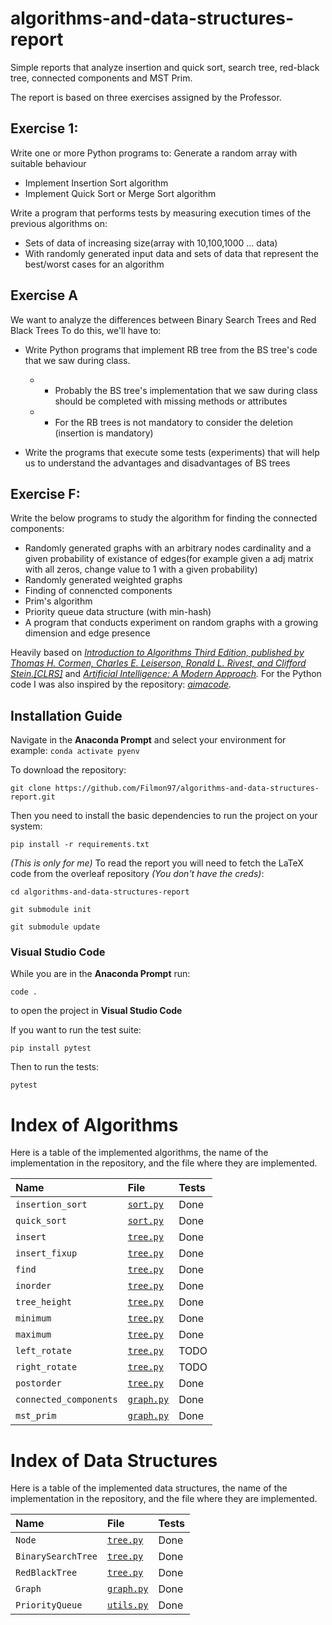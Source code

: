 # algorithms-and-data-structures-report
Simple reports that analyze insertion and quick sort, search tree, red-black tree, connected components and MST Prim.

The report is based on three exercises assigned by the Professor.

## Exercise 1:
Write one or more Python programs to:
Generate a random array with suitable behaviour
* Implement Insertion Sort algorithm
*  Implement Quick Sort or Merge Sort algorithm

Write a program that performs tests by measuring execution times of the previous algorithms on:
* Sets of data of increasing size(array with 10,100,1000 ... data) 
* With randomly generated input data and sets of data that represent the best/worst cases for an algorithm

## Exercise A
We want to analyze the differences between Binary Search Trees and Red Black Trees
To do this, we'll have to:
* Write Python programs that implement RB tree from the BS tree's code that we saw during class.
    * * Probably the BS tree's implementation that we saw during class should be completed with missing methods or attributes
    * * For the RB trees is not mandatory to consider the deletion (insertion is mandatory)

* Write the programs that execute some tests (experiments) that will help us to understand the advantages and disadvantages of BS trees 

## Exercise F:
Write the below programs to study the algorithm for finding the connected components:

* Randomly generated graphs with an arbitrary nodes cardinality and a given probability of existance of edges(for example given a adj matrix with all zeros, change value to 1 with a given probability)
* Randomly generated weighted graphs
* Finding of connencted components
* Prim's algorithm
* Priority queue data structure (with min-hash)
* A program that conducts experiment on random graphs with a growing dimension and edge presence


Heavily based on *[Introduction to Algorithms Third Edition, published by Thomas H. Cormen, Charles E. Leiserson, Ronald L. Rivest, and Clifford Stein.[CLRS]](https://mitpress.mit.edu/books/introduction-algorithms-third-edition)*
and *[Artificial Intelligence: A Modern Approach](http://aima.cs.berkeley.edu).*
For the Python code I was also inspired by the repository: *[aimacode](https://github.com/aimacode/aima-python).*
## Installation Guide

Navigate in the **Anaconda Prompt** and select your environment for example:
`conda activate pyenv`

To download the repository:

`git clone https://github.com/Filmon97/algorithms-and-data-structures-report.git`

Then you need to install the basic dependencies to run the project on your system:

`pip install -r requirements.txt`


*(This is only for me)* To read the report you will need to fetch the LaTeX code from the overleaf repository *(You don't have the creds)*:

`cd algorithms-and-data-structures-report`

`git submodule init`

`git submodule update`

### Visual Studio Code
While you are in the **Anaconda Prompt** run:

`code .`

to open the project in **Visual Studio Code**

If you want to run the test suite:

`pip install pytest`

Then to run the tests:

`pytest`

# Index of Algorithms

Here is a table of the implemented algorithms, the name of the implementation in the repository, and the file where they are implemented.


| **Name** | **File** | **Tests**
|:------------------------------|:--------------------------------|:------|
| `insertion_sort`| [`sort.py`][sort]      | Done |<!-- [`sort.py`] --->
| `quick_sort`| [`sort.py`][sort]      | Done |
| `insert`| [`tree.py`][tree]      | Done |<!-- [`tree.py`] --->
| `insert_fixup`| [`tree.py`][tree]      | Done |
| `find`| [`tree.py`][tree]      | Done |
| `inorder`| [`tree.py`][tree]      | Done |
| `tree_height`| [`tree.py`][tree]      | Done |
| `minimum`| [`tree.py`][tree]      | Done |
| `maximum`| [`tree.py`][tree]      | Done |
| `left_rotate`| [`tree.py`][tree]      | TODO |
| `right_rotate`| [`tree.py`][tree]      | TODO |
| `postorder`| [`tree.py`][tree]      | Done |
| `connected_components`| [`graph.py`][graph]      | Done |<!-- [`graph.py`] --->
| `mst_prim`| [`graph.py`][graph]      | Done |

# Index of Data Structures

Here is a table of the implemented data structures, the name of the implementation in the repository, and the file where they are implemented.


| **Name** | **File** | **Tests** 
|:------------------------------|:--------------------------------|:------|
| `Node`| [`tree.py`][tree]      | Done |<!-- [`tree.py`] --->
| `BinarySearchTree`| [`tree.py`][tree]      | Done |
| `RedBlackTree`| [`tree.py`][tree]      | Done |
| `Graph`| [`graph.py`][graph]      | Done |<!-- [`graph.py`] --->
| `PriorityQueue`| [`utils.py`][utils]      | Done |<!-- [`utils.py`] --->

<!---Reference Links-->
[sort]:../master/sort.py
[tree]:../master/tree.py
[graph]:../master/graph.py
[utils]:../master/utils.py
